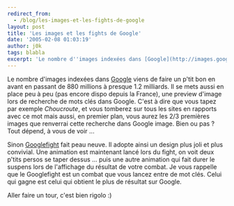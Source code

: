 ```yaml
---
redirect_from:
  - /blog/les-images-et-les-fights-de-google
layout: post
title: 'Les images et les fights de Google'
date: '2005-02-08 01:03:19'
author: j0k
tags: blabla
excerpt: 'Le nombre d''images indexées dans [Google](http://images.google.com/) viens de faire un p''tit bon en avant en passant de 880 millions à presque 1.2 milliards.   )   Il se mets aussi en place peu à peu (pas encore dispo depuis la France), une preview d''image lors de recherche de mots clés dans Google.   C''est à dire que vous tapez par exemple      ...'
---
```


Le nombre d'images indexées dans [Google](http://images.google.com/) viens de faire un p'tit bon en avant en passant de 880 millions à presque 1.2 milliards.      Il se mets aussi en place peu à peu (pas encore dispo depuis la France), une preview d'image lors de recherche de mots clés dans Google.   C'est à dire que vous tapez par exemple *Choucroute*, et vous tomberez sur tous les sites en rapports avec ce mot mais aussi, en premier plan, vous aurez les 2/3 premières images que renverrai cette recherche dans Google image.   Bien ou pas ? Tout dépend, à vous de voir ...

Sinon [Googlefight](http://www.googlefight.com/) fait peau neuve. Il adopte ainsi un design plus joli et plus convivial. Une animation est maintenant lancé lors du fight, on voit deux p'tits persos se taper dessus ... puis une autre animation qui fait durer le suspens lors de l'affichage du résultat de votre combat.   Je vous rappelle que le Googlefight est un combat que vous lancez entre de mot clés. Celui qui gagne est celui qui obtient le plus de résultat sur Google.

Aller faire un tour, c'est bien rigolo :)
